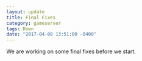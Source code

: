 ```yaml
---
layout: update
title: Final Fixes
category: gameserver
tags: Down
date: "2017-04-08 13:51:00 -0400"
---
```


We are working on some final fixes before we start.
